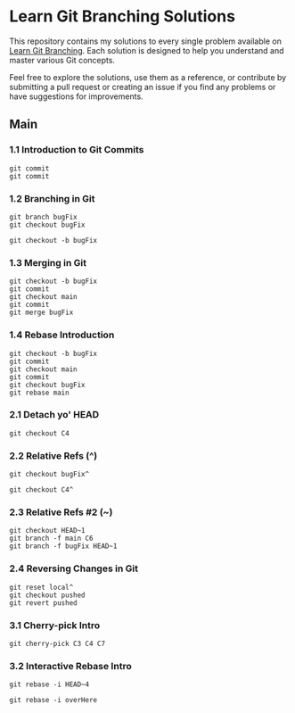 # Learn Git Branching Solutions

This repository contains my solutions to every single problem available on 
[Learn Git Branching](https://learngitbranching.js.org/). Each solution is designed to help you understand and master
various Git concepts.

Feel free to explore the solutions, use them as a reference, or contribute by submitting a pull request or creating
an issue if you find any problems or have suggestions for improvements.
## Main

### 1.1 Introduction to Git Commits
```
git commit
git commit
```

### 1.2 Branching in Git
```
git branch bugFix
git checkout bugFix
```
```
git checkout -b bugFix
```

### 1.3 Merging in Git
```
git checkout -b bugFix
git commit
git checkout main
git commit
git merge bugFix
```

### 1.4 Rebase Introduction
```
git checkout -b bugFix
git commit
git checkout main
git commit
git checkout bugFix
git rebase main
```

### 2.1 Detach yo' HEAD
```
git checkout C4
```

### 2.2 Relative Refs (^)
```
git checkout bugFix^
```
```
git checkout C4^
```

### 2.3 Relative Refs #2 (~)
```
git checkout HEAD~1
git branch -f main C6
git branch -f bugFix HEAD~1
```

### 2.4 Reversing Changes in Git
```
git reset local^
git checkout pushed
git revert pushed
```

### 3.1 Cherry-pick Intro
```
git cherry-pick C3 C4 C7
```

### 3.2 Interactive Rebase Intro
```
git rebase -i HEAD~4
```
```
git rebase -i overHere
```
